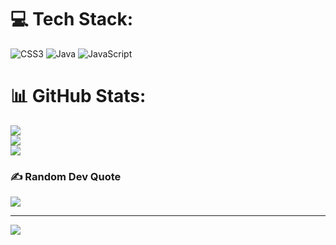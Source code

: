 
# 💻 Tech Stack:
![CSS3](https://img.shields.io/badge/css3-%231572B6.svg?style=for-the-badge&logo=css3&logoColor=white) ![Java](https://img.shields.io/badge/java-%23ED8B00.svg?style=for-the-badge&logo=openjdk&logoColor=white) ![JavaScript](https://img.shields.io/badge/javascript-%23323330.svg?style=for-the-badge&logo=javascript&logoColor=%23F7DF1E)
# 📊 GitHub Stats:
![](https://github-readme-stats.vercel.app/api?username=Juanka1711&theme=dark&hide_border=false&include_all_commits=false&count_private=false)<br/>
![](https://github-readme-streak-stats.herokuapp.com/?user=Juanka1711&theme=dark&hide_border=false)<br/>
![](https://github-readme-stats.vercel.app/api/top-langs/?username=Juanka1711&theme=dark&hide_border=false&include_all_commits=false&count_private=false&layout=compact)

### ✍️ Random Dev Quote
![](https://quotes-github-readme.vercel.app/api?type=horizontal&theme=tokyonight)

---
[![](https://visitcount.itsvg.in/api?id=Juanka1711&icon=0&color=0)](https://visitcount.itsvg.in)

<!-- Proudly created with GPRM ( https://gprm.itsvg.in ) -->
